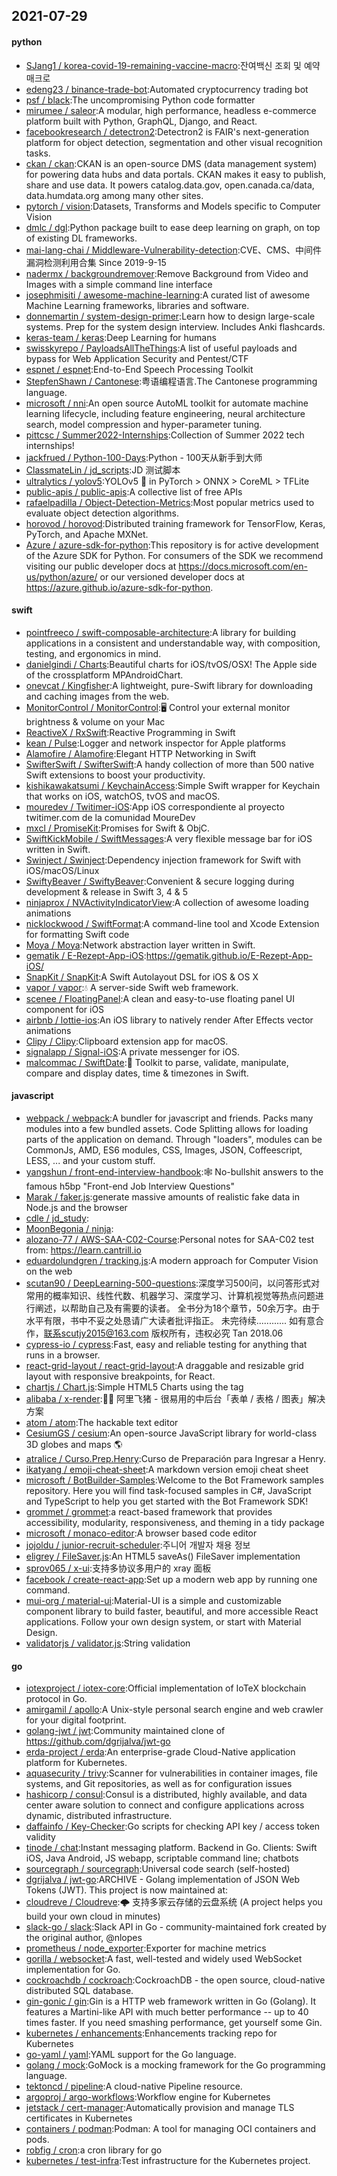 ## 2021-07-29

#### python
* [SJang1 / korea-covid-19-remaining-vaccine-macro](https://github.com/SJang1/korea-covid-19-remaining-vaccine-macro):잔여백신 조회 및 예약 매크로
* [edeng23 / binance-trade-bot](https://github.com/edeng23/binance-trade-bot):Automated cryptocurrency trading bot
* [psf / black](https://github.com/psf/black):The uncompromising Python code formatter
* [mirumee / saleor](https://github.com/mirumee/saleor):A modular, high performance, headless e-commerce platform built with Python, GraphQL, Django, and React.
* [facebookresearch / detectron2](https://github.com/facebookresearch/detectron2):Detectron2 is FAIR's next-generation platform for object detection, segmentation and other visual recognition tasks.
* [ckan / ckan](https://github.com/ckan/ckan):CKAN is an open-source DMS (data management system) for powering data hubs and data portals. CKAN makes it easy to publish, share and use data. It powers catalog.data.gov, open.canada.ca/data, data.humdata.org among many other sites.
* [pytorch / vision](https://github.com/pytorch/vision):Datasets, Transforms and Models specific to Computer Vision
* [dmlc / dgl](https://github.com/dmlc/dgl):Python package built to ease deep learning on graph, on top of existing DL frameworks.
* [mai-lang-chai / Middleware-Vulnerability-detection](https://github.com/mai-lang-chai/Middleware-Vulnerability-detection):CVE、CMS、中间件漏洞检测利用合集 Since 2019-9-15
* [nadermx / backgroundremover](https://github.com/nadermx/backgroundremover):Remove Background from Video and Images with a simple command line interface
* [josephmisiti / awesome-machine-learning](https://github.com/josephmisiti/awesome-machine-learning):A curated list of awesome Machine Learning frameworks, libraries and software.
* [donnemartin / system-design-primer](https://github.com/donnemartin/system-design-primer):Learn how to design large-scale systems. Prep for the system design interview. Includes Anki flashcards.
* [keras-team / keras](https://github.com/keras-team/keras):Deep Learning for humans
* [swisskyrepo / PayloadsAllTheThings](https://github.com/swisskyrepo/PayloadsAllTheThings):A list of useful payloads and bypass for Web Application Security and Pentest/CTF
* [espnet / espnet](https://github.com/espnet/espnet):End-to-End Speech Processing Toolkit
* [StepfenShawn / Cantonese](https://github.com/StepfenShawn/Cantonese):粤语编程语言.The Cantonese programming language.
* [microsoft / nni](https://github.com/microsoft/nni):An open source AutoML toolkit for automate machine learning lifecycle, including feature engineering, neural architecture search, model compression and hyper-parameter tuning.
* [pittcsc / Summer2022-Internships](https://github.com/pittcsc/Summer2022-Internships):Collection of Summer 2022 tech internships!
* [jackfrued / Python-100-Days](https://github.com/jackfrued/Python-100-Days):Python - 100天从新手到大师
* [ClassmateLin / jd_scripts](https://github.com/ClassmateLin/jd_scripts):JD 测试脚本
* [ultralytics / yolov5](https://github.com/ultralytics/yolov5):YOLOv5
🚀
in PyTorch > ONNX > CoreML > TFLite
* [public-apis / public-apis](https://github.com/public-apis/public-apis):A collective list of free APIs
* [rafaelpadilla / Object-Detection-Metrics](https://github.com/rafaelpadilla/Object-Detection-Metrics):Most popular metrics used to evaluate object detection algorithms.
* [horovod / horovod](https://github.com/horovod/horovod):Distributed training framework for TensorFlow, Keras, PyTorch, and Apache MXNet.
* [Azure / azure-sdk-for-python](https://github.com/Azure/azure-sdk-for-python):This repository is for active development of the Azure SDK for Python. For consumers of the SDK we recommend visiting our public developer docs at https://docs.microsoft.com/en-us/python/azure/ or our versioned developer docs at https://azure.github.io/azure-sdk-for-python.

#### swift
* [pointfreeco / swift-composable-architecture](https://github.com/pointfreeco/swift-composable-architecture):A library for building applications in a consistent and understandable way, with composition, testing, and ergonomics in mind.
* [danielgindi / Charts](https://github.com/danielgindi/Charts):Beautiful charts for iOS/tvOS/OSX! The Apple side of the crossplatform MPAndroidChart.
* [onevcat / Kingfisher](https://github.com/onevcat/Kingfisher):A lightweight, pure-Swift library for downloading and caching images from the web.
* [MonitorControl / MonitorControl](https://github.com/MonitorControl/MonitorControl):🖥
Control your external monitor brightness & volume on your Mac
* [ReactiveX / RxSwift](https://github.com/ReactiveX/RxSwift):Reactive Programming in Swift
* [kean / Pulse](https://github.com/kean/Pulse):Logger and network inspector for Apple platforms
* [Alamofire / Alamofire](https://github.com/Alamofire/Alamofire):Elegant HTTP Networking in Swift
* [SwifterSwift / SwifterSwift](https://github.com/SwifterSwift/SwifterSwift):A handy collection of more than 500 native Swift extensions to boost your productivity.
* [kishikawakatsumi / KeychainAccess](https://github.com/kishikawakatsumi/KeychainAccess):Simple Swift wrapper for Keychain that works on iOS, watchOS, tvOS and macOS.
* [mouredev / Twitimer-iOS](https://github.com/mouredev/Twitimer-iOS):App iOS correspondiente al proyecto twitimer.com de la comunidad MoureDev
* [mxcl / PromiseKit](https://github.com/mxcl/PromiseKit):Promises for Swift & ObjC.
* [SwiftKickMobile / SwiftMessages](https://github.com/SwiftKickMobile/SwiftMessages):A very flexible message bar for iOS written in Swift.
* [Swinject / Swinject](https://github.com/Swinject/Swinject):Dependency injection framework for Swift with iOS/macOS/Linux
* [SwiftyBeaver / SwiftyBeaver](https://github.com/SwiftyBeaver/SwiftyBeaver):Convenient & secure logging during development & release in Swift 3, 4 & 5
* [ninjaprox / NVActivityIndicatorView](https://github.com/ninjaprox/NVActivityIndicatorView):A collection of awesome loading animations
* [nicklockwood / SwiftFormat](https://github.com/nicklockwood/SwiftFormat):A command-line tool and Xcode Extension for formatting Swift code
* [Moya / Moya](https://github.com/Moya/Moya):Network abstraction layer written in Swift.
* [gematik / E-Rezept-App-iOS](https://github.com/gematik/E-Rezept-App-iOS):https://gematik.github.io/E-Rezept-App-iOS/
* [SnapKit / SnapKit](https://github.com/SnapKit/SnapKit):A Swift Autolayout DSL for iOS & OS X
* [vapor / vapor](https://github.com/vapor/vapor):💧
A server-side Swift web framework.
* [scenee / FloatingPanel](https://github.com/scenee/FloatingPanel):A clean and easy-to-use floating panel UI component for iOS
* [airbnb / lottie-ios](https://github.com/airbnb/lottie-ios):An iOS library to natively render After Effects vector animations
* [Clipy / Clipy](https://github.com/Clipy/Clipy):Clipboard extension app for macOS.
* [signalapp / Signal-iOS](https://github.com/signalapp/Signal-iOS):A private messenger for iOS.
* [malcommac / SwiftDate](https://github.com/malcommac/SwiftDate):🐔
Toolkit to parse, validate, manipulate, compare and display dates, time & timezones in Swift.

#### javascript
* [webpack / webpack](https://github.com/webpack/webpack):A bundler for javascript and friends. Packs many modules into a few bundled assets. Code Splitting allows for loading parts of the application on demand. Through "loaders", modules can be CommonJs, AMD, ES6 modules, CSS, Images, JSON, Coffeescript, LESS, ... and your custom stuff.
* [yangshun / front-end-interview-handbook](https://github.com/yangshun/front-end-interview-handbook):🕸
No-bullshit answers to the famous h5bp "Front-end Job Interview Questions"
* [Marak / faker.js](https://github.com/Marak/faker.js):generate massive amounts of realistic fake data in Node.js and the browser
* [cdle / jd_study](https://github.com/cdle/jd_study):
* [MoonBegonia / ninja](https://github.com/MoonBegonia/ninja):
* [alozano-77 / AWS-SAA-C02-Course](https://github.com/alozano-77/AWS-SAA-C02-Course):Personal notes for SAA-C02 test from: https://learn.cantrill.io
* [eduardolundgren / tracking.js](https://github.com/eduardolundgren/tracking.js):A modern approach for Computer Vision on the web
* [scutan90 / DeepLearning-500-questions](https://github.com/scutan90/DeepLearning-500-questions):深度学习500问，以问答形式对常用的概率知识、线性代数、机器学习、深度学习、计算机视觉等热点问题进行阐述，以帮助自己及有需要的读者。 全书分为18个章节，50余万字。由于水平有限，书中不妥之处恳请广大读者批评指正。 未完待续............ 如有意合作，联系scutjy2015@163.com 版权所有，违权必究 Tan 2018.06
* [cypress-io / cypress](https://github.com/cypress-io/cypress):Fast, easy and reliable testing for anything that runs in a browser.
* [react-grid-layout / react-grid-layout](https://github.com/react-grid-layout/react-grid-layout):A draggable and resizable grid layout with responsive breakpoints, for React.
* [chartjs / Chart.js](https://github.com/chartjs/Chart.js):Simple HTML5 Charts using the <canvas> tag
* [alibaba / x-render](https://github.com/alibaba/x-render):🚴‍♀️
阿里飞猪 - 很易用的中后台「表单 / 表格 / 图表」解决方案
* [atom / atom](https://github.com/atom/atom):The hackable text editor
* [CesiumGS / cesium](https://github.com/CesiumGS/cesium):An open-source JavaScript library for world-class 3D globes and maps
🌎
* [atralice / Curso.Prep.Henry](https://github.com/atralice/Curso.Prep.Henry):Curso de Preparación para Ingresar a Henry.
* [ikatyang / emoji-cheat-sheet](https://github.com/ikatyang/emoji-cheat-sheet):A markdown version emoji cheat sheet
* [microsoft / BotBuilder-Samples](https://github.com/microsoft/BotBuilder-Samples):Welcome to the Bot Framework samples repository. Here you will find task-focused samples in C#, JavaScript and TypeScript to help you get started with the Bot Framework SDK!
* [grommet / grommet](https://github.com/grommet/grommet):a react-based framework that provides accessibility, modularity, responsiveness, and theming in a tidy package
* [microsoft / monaco-editor](https://github.com/microsoft/monaco-editor):A browser based code editor
* [jojoldu / junior-recruit-scheduler](https://github.com/jojoldu/junior-recruit-scheduler):주니어 개발자 채용 정보
* [eligrey / FileSaver.js](https://github.com/eligrey/FileSaver.js):An HTML5 saveAs() FileSaver implementation
* [sprov065 / x-ui](https://github.com/sprov065/x-ui):支持多协议多用户的 xray 面板
* [facebook / create-react-app](https://github.com/facebook/create-react-app):Set up a modern web app by running one command.
* [mui-org / material-ui](https://github.com/mui-org/material-ui):Material-UI is a simple and customizable component library to build faster, beautiful, and more accessible React applications. Follow your own design system, or start with Material Design.
* [validatorjs / validator.js](https://github.com/validatorjs/validator.js):String validation

#### go
* [iotexproject / iotex-core](https://github.com/iotexproject/iotex-core):Official implementation of IoTeX blockchain protocol in Go.
* [amirgamil / apollo](https://github.com/amirgamil/apollo):A Unix-style personal search engine and web crawler for your digital footprint.
* [golang-jwt / jwt](https://github.com/golang-jwt/jwt):Community maintained clone of https://github.com/dgrijalva/jwt-go
* [erda-project / erda](https://github.com/erda-project/erda):An enterprise-grade Cloud-Native application platform for Kubernetes.
* [aquasecurity / trivy](https://github.com/aquasecurity/trivy):Scanner for vulnerabilities in container images, file systems, and Git repositories, as well as for configuration issues
* [hashicorp / consul](https://github.com/hashicorp/consul):Consul is a distributed, highly available, and data center aware solution to connect and configure applications across dynamic, distributed infrastructure.
* [daffainfo / Key-Checker](https://github.com/daffainfo/Key-Checker):Go scripts for checking API key / access token validity
* [tinode / chat](https://github.com/tinode/chat):Instant messaging platform. Backend in Go. Clients: Swift iOS, Java Android, JS webapp, scriptable command line; chatbots
* [sourcegraph / sourcegraph](https://github.com/sourcegraph/sourcegraph):Universal code search (self-hosted)
* [dgrijalva / jwt-go](https://github.com/dgrijalva/jwt-go):ARCHIVE - Golang implementation of JSON Web Tokens (JWT). This project is now maintained at:
* [cloudreve / Cloudreve](https://github.com/cloudreve/Cloudreve):🌩
支持多家云存储的云盘系统 (A project helps you build your own cloud in minutes)
* [slack-go / slack](https://github.com/slack-go/slack):Slack API in Go - community-maintained fork created by the original author, @nlopes
* [prometheus / node_exporter](https://github.com/prometheus/node_exporter):Exporter for machine metrics
* [gorilla / websocket](https://github.com/gorilla/websocket):A fast, well-tested and widely used WebSocket implementation for Go.
* [cockroachdb / cockroach](https://github.com/cockroachdb/cockroach):CockroachDB - the open source, cloud-native distributed SQL database.
* [gin-gonic / gin](https://github.com/gin-gonic/gin):Gin is a HTTP web framework written in Go (Golang). It features a Martini-like API with much better performance -- up to 40 times faster. If you need smashing performance, get yourself some Gin.
* [kubernetes / enhancements](https://github.com/kubernetes/enhancements):Enhancements tracking repo for Kubernetes
* [go-yaml / yaml](https://github.com/go-yaml/yaml):YAML support for the Go language.
* [golang / mock](https://github.com/golang/mock):GoMock is a mocking framework for the Go programming language.
* [tektoncd / pipeline](https://github.com/tektoncd/pipeline):A cloud-native Pipeline resource.
* [argoproj / argo-workflows](https://github.com/argoproj/argo-workflows):Workflow engine for Kubernetes
* [jetstack / cert-manager](https://github.com/jetstack/cert-manager):Automatically provision and manage TLS certificates in Kubernetes
* [containers / podman](https://github.com/containers/podman):Podman: A tool for managing OCI containers and pods.
* [robfig / cron](https://github.com/robfig/cron):a cron library for go
* [kubernetes / test-infra](https://github.com/kubernetes/test-infra):Test infrastructure for the Kubernetes project.
